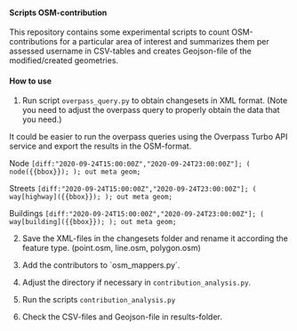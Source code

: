 #### Scripts OSM-contribution

This repository contains some experimental scripts to count OSM-contributions for a particular area of interest and summarizes them per assessed username in CSV-tables and creates Geojson-file of the modified/created geometries. 

#### How to use

1. Run script `overpass_query.py` to obtain changesets in XML format. 
(Note you need to adjust the overpass query to properly obtain the data that you need.)

It could be easier to run the overpass queries using the Overpass Turbo API service and export the results in the OSM-format.

Node
`[diff:"2020-09-24T15:00:00Z","2020-09-24T23:00:00Z"];
(
node({{bbox}});
);
out meta geom;`

Streets
`[diff:"2020-09-24T15:00:00Z","2020-09-24T23:00:00Z"];
(
way[highway]({{bbox}});
);
out meta geom;`

Buildings
`[diff:"2020-09-24T15:00:00Z","2020-09-24T23:00:00Z"];
(
way[building]({{bbox}});
);
out meta geom;`


2. Save the XML-files in the changesets folder and rename it according the feature type. (point.osm, line.osm, polygon.osm)

3. Add the contributors to `osm_mappers.py´.

4. Adjust the directory if necessary in `contribution_analysis.py`.

5. Run the scripts `contribution_analysis.py`

6. Check the CSV-files and Geojson-file in results-folder. 

